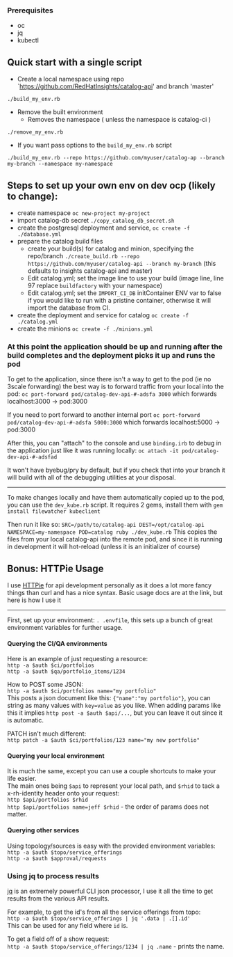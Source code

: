 ### Prerequisites
- oc
- jq
- kubectl

## Quick start with a single script

- Create a local namespace using repo `https://github.com/RedHatInsights/catalog-api' and branch 'master'
```
./build_my_env.rb
```

- Remove the built environment
  - Removes the namespace ( unless the namespace is catalog-ci )
```
./remove_my_env.rb
```

- If you want pass options to the `build_my_env.rb` script
```
./build_my_env.rb --repo https://github.com/myuser/catalog-ap --branch my-branch --namespace my-namespace
```

## Steps to set up your own env on dev ocp (likely to change):

- create namespace `oc new-project my-project`
- import catalog-db secret `./copy_catalog_db_secret.sh`
- create the postgresql deployment and service, `oc create -f ./database.yml`
- prepare the catalog build files
  - create your build(s) for catalog and minion, specifying the repo/branch `./create_build.rb --repo https://github.com/myuser/catalog-api --branch my-branch` (this defaults to insights catalog-api and master)
  - Edit catalog.yml; set the image line to use your build (image line, line 97 replace `buildfactory` with your namespace)
  - Edit catalog.yml; set the `IMPORT_CI_DB` initContainer ENV var to false if you would like to run with a pristine container, otherwise it will import the database from CI.
- create the deployment and service for catalog `oc create -f ./catalog.yml`
- create the minions `oc create -f ./minions.yml`

### At this point the application should be up and running after the build completes and the deployment picks it up and runs the pod

To get to the application, since there isn't a way to get to the pod (ie no 3scale forwarding) the best way is to forward traffic from your local into the pod:
`oc port-forward pod/catalog-dev-api-#-adsfa 3000` 
which forwards localhost:3000 -> pod:3000

If you need to port forward to another internal port 
`oc port-forward pod/catalog-dev-api-#-adsfa 5000:3000` 
which forwards localhost:5000 -> pod:3000

After this, you can "attach" to the console and use `binding.irb` to debug in the application just like it was running locally:
`oc attach -it pod/catalog-dev-api-#-adsfad`

It won't have byebug/pry by default, but if you check that into your branch it will build with all of the debugging utilities at your disposal.

----

To make changes locally and have them automatically copied up to the pod, you can use the `dev_kube.rb` script.
It requires 2 gems, install them with `gem install filewatcher kubeclient`

Then run it like so:
`SRC=/path/to/catalog-api DEST=/opt/catalog-api NAMESPACE=my-namespace POD=catalog ruby ./dev_kube.rb`
This copies the files from your local catalog-api into the remote pod, and since it is running in development it will hot-reload (unless it is an initializer of course)

## Bonus: HTTPie Usage

I use [HTTPie](https://httpie.org/) for api development personally as it does a lot more fancy things than curl and has a nice syntax. Basic usage docs are at the link, but here is how I use it

----

First, set up your environment: `. .envfile`, this sets up a bunch of great environment variables for further usage. 

#### Querying the CI/QA environments

Here is an example of just requesting a resource:  
`http -a $auth $ci/portfolios`  
`http -a $auth $qa/portfolio_items/1234`  

How to POST some JSON:  
`http -a $auth $ci/portfolios name="my portfolio"`  
This posts a json document like this: `{"name":"my portfolio"}`, you can string as many values with `key=value` as you like. When adding params like this it implies `http post -a $auth $api/...`, but you can leave it out since it is automatic.  

PATCH isn't much different:  
`http patch -a $auth $ci/portfolios/123 name="my new portfolio"`  

#### Querying your local environment
It is much the same, except you can use a couple shortcuts to make your life easier.   
The main ones being `$api` to represent your local path, and `$rhid` to tack a x-rh-identity header onto your request:  
`http $api/portfolios $rhid`  
`http $api/portfolios name=jeff $rhid` - the order of params does not matter.  

#### Querying other services
Using topology/sources is easy with the provided environment variables:  
`http -a $auth $topo/service_offerings`  
`http -a $auth $approval/requests`  
 
### Using jq to process results
[jq](https://stedolan.github.io/jq/) is an extremely powerful CLI json processor, I use it all the time to get results from the various API results.  

For example, to get the id's from all the service offerings from topo:  
`http -a $auth $topo/service_offerings | jq '.data | .[].id'`  
This can be used for any field where `id` is.  

To get a field off of a show request:  
`http -a $auth $topo/service_offerings/1234 | jq .name` - prints the name.  
